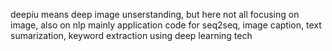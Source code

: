 deepiu means deep image unserstanding, but here not all focusing on image, also on nlp
mainly application code for seq2seq, image caption, text sumarization, keyword extraction using deep learning tech
